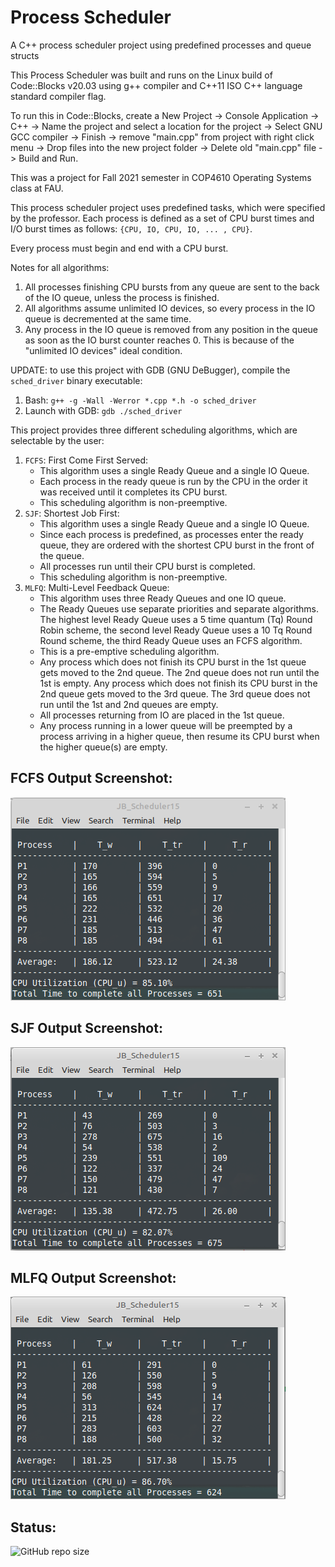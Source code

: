 # Process Scheduler
A C++ process scheduler project using predefined processes and queue structs 

This Process Scheduler was built and runs on the Linux build of Code::Blocks v20.03 using g++ compiler and 
C++11 ISO C++ language standard compiler flag.

To run this in Code::Blocks, create a New Project -> Console Application -> C++ -> Name the project and select
a location for the project -> Select GNU GCC compiler -> Finish -> remove "main.cpp" from project with right
click menu -> Drop files into the new project folder -> Delete old "main.cpp" file -> Build and Run.

This was a project for Fall 2021 semester in COP4610 Operating Systems class at FAU.

This process scheduler project uses predefined tasks, which were specified by the professor. Each process
is defined as a set of CPU burst times and I/O burst times as follows: `{CPU, IO, CPU, IO, ... , CPU}`. 

Every process must begin and end with a CPU burst.

Notes for all algorithms:

1) All processes finishing CPU bursts from any queue are sent to the back of the IO queue, unless the process is   finished.
2) All algorithms assume unlimited IO devices, so every process in the IO queue is decremented at the same time.
3) Any process in the IO queue is removed from any position in the queue as soon as the IO burst counter reaches 0. This is because of the "unlimited IO devices" ideal condition.

UPDATE: to use this project with GDB (GNU DeBugger), compile the `sched_driver` binary executable:
    
1) Bash: `g++ -g -Wall -Werror *.cpp *.h -o sched_driver`
2) Launch with GDB: `gdb ./sched_driver`

This project provides three different scheduling algorithms, which are selectable by the user:

1) `FCFS`: First Come First Served:
    - This algorithm uses a single Ready Queue and a single IO Queue.
    - Each process in the ready queue is run by the CPU in the order it was received until it completes 
      its CPU burst.
    - This scheduling algorithm is non-preemptive.
2) `SJF`: Shortest Job First:
    - This algorithm uses a single Ready Queue and a single IO Queue.
    - Since each process is predefined, as processes enter the ready queue, they are ordered with the 
        shortest CPU burst in the front of the queue.
    - All processes run until their CPU burst is completed.
    - This scheduling algorithm is non-preemptive.
3) `MLFQ`: Multi-Level Feedback Queue:
    - This algorithm uses three Ready Queues and one IO queue.
    - The Ready Queues use separate priorities and separate algorithms. The highest level Ready Queue uses
        a 5 time quantum (Tq) Round Robin scheme, the second level Ready Queue uses a 10 Tq Round Round scheme, 
        the third Ready Queue uses an FCFS algorithm. 
    - This is a pre-emptive scheduling algorithm.
    - Any process which does not finish its CPU burst in the 1st queue gets moved to the 2nd queue. The 2nd queue
        does not run until the 1st is empty. Any process which does not finish its CPU burst in the 2nd queue gets
        moved to the 3rd queue. The 3rd queue does not run until the 1st and 2nd queues are empty.
    - All processes returning from IO are placed in the 1st queue.
    - Any process running in a lower queue will be preempted by a process arriving in a higher queue, then resume
        its CPU burst when the higher queue(s) are empty.

## FCFS Output Screenshot:
![FCFS Output](./Documentation/Results_FCFS.png)

## SJF Output Screenshot:
![SJF Output](./Documentation/Results_SJF.png)

## MLFQ Output Screenshot:
![MLFQ Output](./Documentation/Results_MLFQ.png)

## Status:

![GitHub repo size](https://img.shields.io/github/repo-size/ADolbyB/process-scheduler?label=Repo%20Size&logo=Github)